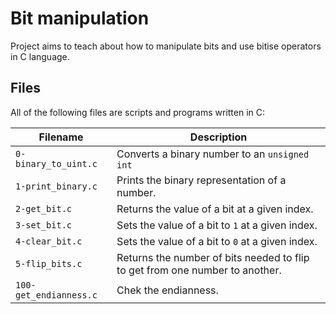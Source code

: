 # Bit manipulation
Project aims to teach about how to manipulate bits and use bitise operators in C language.

## Files
All of the following files are scripts and programs written in C:

| Filename | Description |
| -------- | ----------- |
| `0-binary_to_uint.c` | Converts a binary number to an `unsigned int`|
| `1-print_binary.c` | Prints the binary representation of a number.|
| `2-get_bit.c` | Returns the value of a bit at a given index.|
| `3-set_bit.c` | Sets the value of a bit to `1` at a given index.|
| `4-clear_bit.c` | Sets the value of a bit to `0` at a given index.|
| `5-flip_bits.c` | Returns the number of bits needed to flip to get from one number to another.|
| `100-get_endianness.c` | Chek the endianness.|
